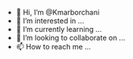 - 👋 Hi, I’m @Kmarborchani
- 👀 I’m interested in ...
- 🌱 I’m currently learning ...
- 💞️ I’m looking to collaborate on ...
- 📫 How to reach me ...

<!---
Kmarborchani/Kmarborchani is a ✨ special ✨ repository because its `README.md` (this file) appears on your GitHub profile.
You can click the Preview link to take a look at your changes.
--->
